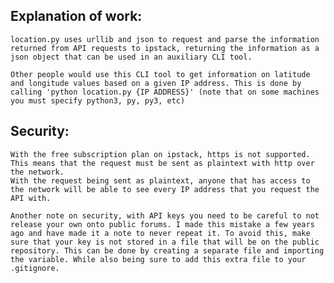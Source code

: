 ## Explanation of work:

    location.py uses urllib and json to request and parse the information returned from API requests to ipstack, returning the information as a json object that can be used in an auxiliary CLI tool.

    Other people would use this CLI tool to get information on latitude and longitude values based on a given IP address. This is done by calling 'python location.py {IP ADDRESS}' (note that on some machines you must specify python3, py, py3, etc)

## Security:

    With the free subscription plan on ipstack, https is not supported. This means that the request must be sent as plaintext with http over the network.
    With the request being sent as plaintext, anyone that has access to the network will be able to see every IP address that you request the API with.

    Another note on security, with API keys you need to be careful to not release your own onto public forums. I made this mistake a few years ago and have made it a note to never repeat it. To avoid this, make sure that your key is not stored in a file that will be on the public repository. This can be done by creating a separate file and importing the variable. While also being sure to add this extra file to your .gitignore.
